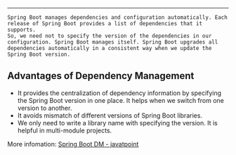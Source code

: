 
---

	Spring Boot manages dependencies and configuration automatically. Each release of Spring Boot provides a list of dependencies that it supports.
	So, we need not to specify the version of the dependencies in our configuration. Spring Boot manages itself. Spring Boot upgrades all dependencies automatically in a consistent way when we update the Spring Boot version.


## Advantages of Dependency Management

- It provides the centralization of dependency information by specifying the Spring Boot version in one place. It helps when we switch from one version to another.
- It avoids mismatch of different versions of Spring Boot libraries.
- We only need to write a library name with specifying the version. It is helpful in multi-module projects.


More infomation: [Spring Boot DM - javatpoint](https://www.javatpoint.com/spring-boot-dm)